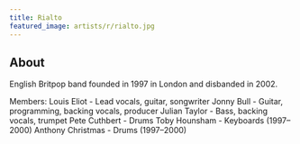 ```yaml
---
title: Rialto
featured_image: artists/r/rialto.jpg
---
```

## About

English Britpop band founded in 1997 in London and disbanded in 2002.

Members:
Louis Eliot - Lead vocals, guitar, songwriter
Jonny Bull - Guitar, programming, backing vocals, producer
Julian Taylor - Bass, backing vocals, trumpet
Pete Cuthbert - Drums
Toby Hounsham - Keyboards (1997–2000)
Anthony Christmas - Drums (1997–2000)
